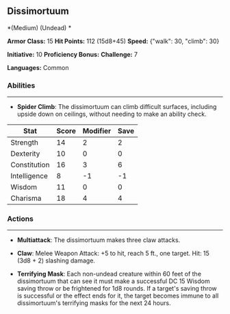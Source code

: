 ## Dissimortuum
*(Medium) (Undead) *

**Armor Class:** 15
**Hit Points:** 112 (15d8+45)
**Speed:** {"walk": 30, "climb": 30}

**Initiative:** 10
**Proficiency Bonus:**
**Challenge:** 7

**Languages:** Common

### Abilities
 --- 
- **Spider Climb**: The dissimortuum can climb difficult surfaces, including upside down on ceilings, without needing to make an ability check.



| Stat | Score | Modifier | Save |
| ---- | ---- | ---- | ---- |
| Strength | 14 | 2 | 2 |
| Dexterity | 10 | 0 | 0 |
| Constitution | 16 | 3 | 6 |
| Intelligence | 8 | -1 | -1 |
| Wisdom | 11 | 0 | 0 |
| Charisma | 18 | 4 | 4 |

### Actions
 --- 
- **Multiattack**: The dissimortuum makes three claw attacks.

- **Claw**: Melee Weapon Attack: +5 to hit, reach 5 ft., one target. Hit: 15 (3d8 + 2) slashing damage.

- **Terrifying Mask**: Each non-undead creature within 60 feet of the dissimortuum that can see it must make a successful DC 15 Wisdom saving throw or be frightened for 1d8 rounds. If a target's saving throw is successful or the effect ends for it, the target becomes immune to all dissimortuum's terrifying masks for the next 24 hours.

